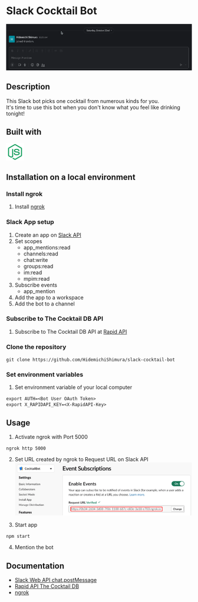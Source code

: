 # Slack Cocktail Bot

![](public/cocktailBot-demo.gif)

## Description

This Slack bot picks one cocktail from numerous kinds for you.\
It's time to use this bot when you don't know what you feel like drinking tonight!

## Built with

![](public/icon-node.png)

## Installation on a local environment

### Install ngrok

1. Install [ngrok](https://ngrok.com/)

### Slack App setup

1. Create an app on [Slack API](https://api.slack.com/)
2. Set scopes
   - app_mentions:read
   - channels:read
   - chat:write
   - groups:read
   - im:read
   - mpim:read
3. Subscribe events
   - app_mention
4. Add the app to a workspace
5. Add the bot to a channel

### Subscribe to The Cocktail DB API

1. Subscribe to The Cocktail DB API at [Rapid API](https://rapidapi.com/thecocktaildb/api/the-cocktail-db/)

### Clone the repository

```
git clone https://github.com/HidemichiShimura/slack-cocktail-bot
```

### Set environment variables

1. Set environment variable of your local computer

```
export AUTH=<Bot User OAuth Token>
export X_RAPIDAPI_KEY=<X-RapidAPI-Key>
```

## Usage

1. Activate ngrok with Port 5000

```
ngrok http 5000
```

2. Set URL created by ngrok to Request URL on Slack API
   ![](public/requestURL.png)

3. Start app

```
npm start
```

4. Mention the bot

## Documentation

- [Slack Web API chat.postMessage](https://api.slack.com/methods/chat.postMessage)
- [Rapid API The Cocktail DB](https://rapidapi.com/thecocktaildb/api/the-cocktail-db/)
- [ngrok](https://ngrok.com/)
